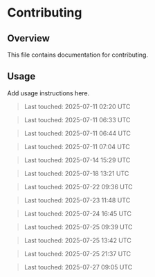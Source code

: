 # Contributing

## Overview

This file contains documentation for contributing.

## Usage

Add usage instructions here.

> Last touched: 2025-07-11 02:20 UTC

> Last touched: 2025-07-11 06:33 UTC

> Last touched: 2025-07-11 06:44 UTC

> Last touched: 2025-07-11 07:04 UTC

> Last touched: 2025-07-14 15:29 UTC

> Last touched: 2025-07-18 13:21 UTC

> Last touched: 2025-07-22 09:36 UTC

> Last touched: 2025-07-23 11:48 UTC

> Last touched: 2025-07-24 16:45 UTC

> Last touched: 2025-07-25 09:39 UTC

> Last touched: 2025-07-25 13:42 UTC

> Last touched: 2025-07-25 21:37 UTC

> Last touched: 2025-07-27 09:05 UTC
